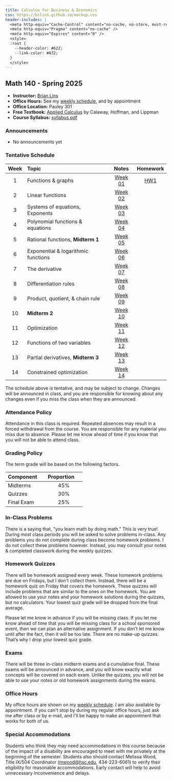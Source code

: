 ```yaml
---
title: Calculus for Business & Economics
css: https://bclins.github.io/mockup.css
header-includes: |
  <meta http-equiv="Cache-Control" content="no-cache, no-store, must-revalidate" />
  <meta http-equiv="Pragma" content="no-cache" />
  <meta http-equiv="Expires" content="0" />
  <style>
  :root {
    --header-color:	#622; 
    --link-color: #A32;  
  }
  </style>
---
```


## Math 140 - Spring 2025

* **Instructor:** [Brian Lins](https://bclins.github.io) 
* **Office Hours:** See my [weekly schedule](https://bclins.github.io/index.html#weekly-schedule), and by appointment
* **Office Location:** Pauley 301
* **Free Textbook:** [Applied Calculus](https://www.opentextbookstore.com/details.php?id=14) by Calaway, Hoffman, and Lippman
* **Course Syllabus:** [syllabus.pdf](syllabus.pdf)


### Announcements

* No announcements yet


### Tentative Schedule

Week | Topic                      | Notes | Homework
:---:|:---------------------------|:-----:|:-----:
1  | Functions & graphs                             | [Week 01](notes.html#week-1-notes)  | [HW1](HW/HW1.pdf)
2  | Linear functions                               | [Week 02](notes.html#week-2-notes)  | 
3  | Systems of equations, Exponents                | [Week 03](notes.html#week-3-notes)  | 
4  | Polynomial functions & equations               | [Week 04](notes.html#week-4-notes)  | 
5  | Rational functions, **Midterm 1**              | [Week 05](notes.html#week-5-notes)  | 
6  | Exponential & logarithmic functions            | [Week 06](notes.html#week-6-notes)  | 
7  | The derivative                                 | [Week 07](notes.html#week-7-notes)  | 
8  | Differentiation rules                          | [Week 08](notes.html#week-8-notes)  | 
9  | Product, quotient, & chain rule                | [Week 09](notes.html#week-9-notes)  | 
10 | **Midterm 2**                                  | [Week 10](notes.html#week-10-notes) | 
11 | Optimization                                   | [Week 11](notes.html#week-11-notes) | 
12 | Functions of two variables                     | [Week 12](notes.html#week-12-notes) | 
13 | Partial derivatives, **Midterm 3**             | [Week 13](notes.html#week-13-notes) | 
14 | Constrained optimization                       | [Week 14](notes.html#week-14-notes) | 

The schedule above is tentative, and may be subject to change. Changes will be announced in class, and you are responsible for knowing about any changes even if you miss the class when they are announced. 

### Attendance Policy

Attendance in this class is required. Repeated absences may result in a forced withdrawal from the course. You are responsible for any material you miss due to absence. Please let me know ahead of time if you know that you will not be able to attend class.

### Grading Policy

The term grade will be based on the following factors.

| Component &nbsp; &nbsp;  | Proportion  &nbsp; &nbsp;|
| :--- | :---: |
| Midterms  | 45% |
| Quizzes | 30% |
| Final Exam | 25% |  


### In-Class Problems
  
There is a saying that, "you learn math by doing math." This is very true! During most class periods you will be asked to solve problems in-class. Any problems you do not complete during class become homework problems. I do not collect these problems however. Instead, you may consult your notes & completed classwork during the weekly quizzes.

### Homework Quizzes

There will be homework assigned every week.  These homework problems are due on Fridays, but I don't collect them.  Instead, there will be a homework quiz on Friday that covers the homework.  These quizzes will include problems that are similar to the ones on the homework.  You are allowed to use your notes and your homework solutions during the quizzes, but no calculators.  Your lowest quiz grade will be dropped from the final average. 

Please let me know in advance if you will be missing class. If you let me know ahead of time that you will
be missing class for a school sponsored event, then we can plan an alternative assignment. If you don’t let
me know until after the fact, then it will be too late. There are no make-up quizzes. That’s why I drop your
lowest quiz grade.

### Exams

There will be three in-class midterm exams and a cumulative final. These exams will be announced in advance, and you will know exactly what concepts will be covered on each exam.  Unlike the quizzes, you will not be able to use your notes or old homework assignments during the exams. 


### Office Hours

My office hours are shown on my [weekly schedule](https://bclins.github.io/index.html#weekly-schedule).  I am also available by appointment. If you can't stop by during my regular office hours, just ask me after class or by e-mail, and I'll be happy to make an appointment that works for both of us.  


### Special Accommodations

Students who think they may need accommodations in this course because of the impact of a disability are encouraged to meet with me privately at the beginning of the semester. Students also should contact Melissa Wood, Title IX/504 Coordinator (mwood@hsc.edu, 434-223-6061) to verify their eligibility for reasonable accommodations. Early contact will help to avoid unnecessary inconvenience and delays.



<br>
<br>
<br>
<br>
<br>
<br>
<br>
<br>
